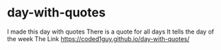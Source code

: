 # day-with-quotes
I made this day with quotes
There is a quote for all days
It tells the day of the week
The Link
https://coded1guy.github.io/day-with-quotes/
